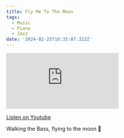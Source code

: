 ```yaml
---
title: Fly Me To The Moon
tags:
  - Music
  - Piano
  - Jazz
date: '2024-02-25T10:35:07.322Z'
---
```


<iframe src="https://www.youtube-nocookie.com/embed/4bwTkF6EHqc?modestbranding=1&showinfo=0&rel=0" title="YouTube video player" frameborder="0" allow="accelerometer; autoplay; encrypted-media; gyroscope; picture-in-picture;" allowfullscreen className="youtube_video"></iframe>

[Listen on Youtube](https://youtu.be/4bwTkF6EHqc)

Walking the Bass, flying to the moon 🌙
